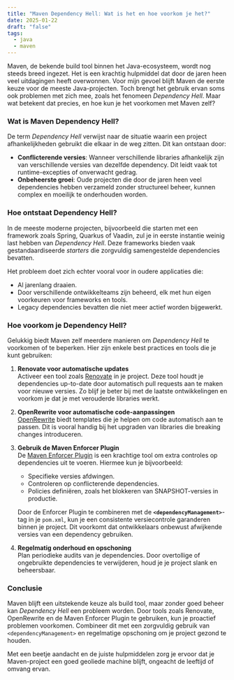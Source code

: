 ```yaml
---
title: "Maven Dependency Hell: Wat is het en hoe voorkom je het?"
date: 2025-01-22
draft: "false"
tags:
  - java
  - maven
---
```

Maven, de bekende build tool binnen het Java-ecosysteem, wordt nog steeds breed ingezet. Het is een krachtig hulpmiddel dat door de jaren heen veel uitdagingen heeft overwonnen. Voor mijn gevoel blijft Maven de eerste keuze voor de meeste Java-projecten. Toch brengt het gebruik ervan soms ook problemen met zich mee, zoals het fenomeen _Dependency Hell_. Maar wat betekent dat precies, en hoe kun je het voorkomen met Maven zelf?

### Wat is Maven Dependency Hell?

De term _Dependency Hell_ verwijst naar de situatie waarin een project afhankelijkheden gebruikt die elkaar in de weg zitten. Dit kan ontstaan door:

- **Conflicterende versies**: Wanneer verschillende libraries afhankelijk zijn van verschillende versies van dezelfde dependency. Dit leidt vaak tot runtime-excepties of onverwacht gedrag.
- **Onbeheerste groei**: Oude projecten die door de jaren heen veel dependencies hebben verzameld zonder structureel beheer, kunnen complex en moeilijk te onderhouden worden.

### Hoe ontstaat Dependency Hell?

In de meeste moderne projecten, bijvoorbeeld die starten met een framework zoals Spring, Quarkus of Vaadin, zul je in eerste instantie weinig last hebben van _Dependency Hell_. Deze frameworks bieden vaak gestandaardiseerde _starters_ die zorgvuldig samengestelde dependencies bevatten.

Het probleem doet zich echter vooral voor in oudere applicaties die:

- Al jarenlang draaien.
- Door verschillende ontwikkelteams zijn beheerd, elk met hun eigen voorkeuren voor frameworks en tools.
- Legacy dependencies bevatten die niet meer actief worden bijgewerkt.

### Hoe voorkom je Dependency Hell?

Gelukkig biedt Maven zelf meerdere manieren om _Dependency Hell_ te voorkomen of te beperken. Hier zijn enkele best practices en tools die je kunt gebruiken:

1. **Renovate voor automatische updates**  
    Activeer een tool zoals [Renovate](https://docs.renovatebot.com/) in je project. Deze tool houdt je dependencies up-to-date door automatisch pull requests aan te maken voor nieuwe versies. Zo blijf je beter bij met de laatste ontwikkelingen en voorkom je dat je met verouderde libraries werkt.
    
2. **OpenRewrite voor automatische code-aanpassingen**  
    [OpenRewrite](https://openrewrite.org/) biedt templates die je helpen om code automatisch aan te passen. Dit is vooral handig bij het upgraden van libraries die breaking changes introduceren.
    
3. **Gebruik de Maven Enforcer Plugin**  
    De [Maven Enforcer Plugin](https://maven.apache.org/enforcer/) is een krachtige tool om extra controles op dependencies uit te voeren. Hiermee kun je bijvoorbeeld:
    
    - Specifieke versies afdwingen.
    - Controleren op conflicterende dependencies.
    - Policies definiëren, zoals het blokkeren van SNAPSHOT-versies in productie.
    
    Door de Enforcer Plugin te combineren met de **`<dependencyManagement>`**-tag in je `pom.xml`, kun je een consistente versiecontrole garanderen binnen je project. Dit voorkomt dat ontwikkelaars onbewust afwijkende versies van een dependency gebruiken.
    
4. **Regelmatig onderhoud en opschoning**  
    Plan periodieke audits van je dependencies. Door overtollige of ongebruikte dependencies te verwijderen, houd je je project slank en beheersbaar.
    

### Conclusie

Maven blijft een uitstekende keuze als build tool, maar zonder goed beheer kan _Dependency Hell_ een probleem worden. Door tools zoals Renovate, OpenRewrite en de Maven Enforcer Plugin te gebruiken, kun je proactief problemen voorkomen. Combineer dit met een zorgvuldig gebruik van `<dependencyManagement>` en regelmatige opschoning om je project gezond te houden.

Met een beetje aandacht en de juiste hulpmiddelen zorg je ervoor dat je Maven-project een goed geoliede machine blijft, ongeacht de leeftijd of omvang ervan.
